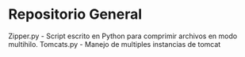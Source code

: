 # Repositorio General 

Zipper.py - Script escrito en Python para comprimir archivos en modo multihilo.
Tomcats.py - Manejo de multiples instancias de tomcat
